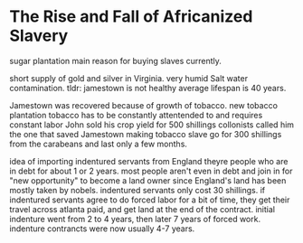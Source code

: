 # The Rise and Fall of Africanized Slavery
sugar plantation main reason for buying slaves currently.

short supply of gold and silver in Virginia.
very humid
Salt water contamination.
tldr: jamestown is not healthy
average lifespan is 40 years.

Jamestown was recovered because of growth of tobacco.
new tobacco plantation 
tobacco has to be constantly attentended to and requires constant labor
John sold his crop yield for 500 shillings
collonists called him the one that saved Jamestown making tobacco
slave go for 300 shillings from the carabeans and last only a few months. 

idea of importing indentured servants from England
theyre people who are in debt for about 1 or 2 years.
most people aren't even in debt and join in for "new opportunity" to become a land owner since England's land has been mostly taken by nobels.
indentured servants only cost 30 shillings.
if indentured servants agree to do forced labor for a bit of time, they get their travel across atlanta paid, and get land at the end of the contract. 
initial indenture went from 2 to 4 years, then later 7 years of forced work.
indenture contrancts were now usually 4-7 years.
